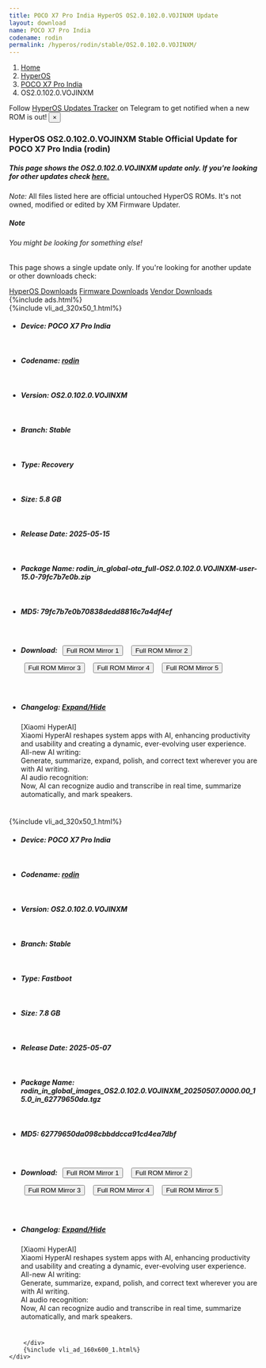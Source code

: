 ```yaml
---
title: POCO X7 Pro India HyperOS OS2.0.102.0.VOJINXM Update
layout: download
name: POCO X7 Pro India
codename: rodin
permalink: /hyperos/rodin/stable/OS2.0.102.0.VOJINXM/
---
```

<nav aria-label="breadcrumb">
    <ol class="breadcrumb">
        <li class="breadcrumb-item"><a href="/">Home</a></li>
        <li class="breadcrumb-item"><a href="/hyperos/">HyperOS</a></li>
        <li class="breadcrumb-item"><a href="/hyperos/rodin/">POCO X7 Pro India</a></li>
        <li class="breadcrumb-item active" aria-current="page">OS2.0.102.0.VOJINXM</li>
    </ol>
</nav>
<div class="alert alert-primary alert-dismissible fade show" role="alert">
    Follow <a href="https://t.me/MIUIUpdatesTracker" class="alert-link">HyperOS Updates Tracker</a> on Telegram to get
    notified when a new ROM is out!
    <button type="button" class="close" data-dismiss="alert" aria-label="Close">
        <span aria-hidden="true">&times;</span>
    </button>
</div>
<div class="col-12 mx-auto">
    <h3 class="title bg-light p-2 rounded">HyperOS OS2.0.102.0.VOJINXM Stable Official Update for POCO X7 Pro India (rodin)</h3>
    <h5>This page shows the OS2.0.102.0.VOJINXM update only. If you're looking for other updates check
        <a href="/hyperos/rodin/">here.</a></h5>
    <p><i>Note: </i>All files listed here are official untouched HyperOS ROMs.
        It's not owned, modified or edited by XM Firmware Updater.</p>
    <div class="card">
        <div class="card-body">
            <h5 class="card-title">Note</h5>
            <h6 class="card-subtitle mb-2 text-muted">You might be looking for something else!</h6>
            <p class="card-text">This page shows a single update only.
                If you're looking for another update or other downloads check:</p>
            <a href="/hyperos/" class="card-link">HyperOS Downloads</a>
            <a href="/firmware/" class="card-link">Firmware Downloads</a>
            <a href="/vendor/" class="card-link">Vendor Downloads</a>
        </div>
    </div>
    {%include ads.html%}
    <div class="row justify-content-center">
        <div class="col-10" id="downloads">
                    <div class="card card-body">
            {%include vli_ad_320x50_1.html%}
            <ul class="list-unstyled">
                <li style="padding-bottom: 10px;">
                    <h5><b>Device: </b>POCO X7 Pro India</h5>
                </li>
                <li style="padding-bottom: 10px;">
                    <h5><b>Codename: </b> <a href="/hyperos/rodin/" target="_blank">rodin</a> </h5>
                </li>
                <li style="padding-bottom: 10px;">
                    <h5><b>Version: </b>OS2.0.102.0.VOJINXM</h5>
                </li>
                <li style="padding-bottom: 10px;">
                    <h5><b>Branch: </b>Stable</h5>
                </li>
                <li style="padding-bottom: 10px;">
                    <h5><b>Type: </b>Recovery</h5>
                </li>
                <li style="padding-bottom: 10px;">
                    <h5><b>Size: </b>5.8 GB</h5>
                </li>
                <li style="padding-bottom: 10px;">
                    <h5><b>Release Date: </b>2025-05-15</h5>
                </li>
                <li style="padding-bottom: 10px;">
                    <h5><b>Package Name: </b><span id="filename" class="text-dark">rodin_in_global-ota_full-OS2.0.102.0.VOJINXM-user-15.0-79fc7b7e0b.zip</span></h5>
                </li>
                <li style="padding-bottom: 10px;">
                    <h5><b>MD5: </b><span id="md5" class="text-muted">79fc7b7e0b70838dedd8816c7a4df4ef</span></h5>
                </li>
                <li style="padding-bottom: 10px;">
                    <h5><b>Download: </b> <button type="button" id="download" class="btn btn-primary" style="margin: 7px;" onclick="window.open('https://cdnorg.d.miui.com/OS2.0.102.0.VOJINXM/rodin_in_global-ota_full-OS2.0.102.0.VOJINXM-user-15.0-79fc7b7e0b.zip', '_blank');"><i class="fa fa-download"></i> Full ROM Mirror 1</button> <button type="button" id="download" class="btn btn-primary" style="margin: 7px;" onclick="window.open('https://bkt-sgp-miui-ota-update-alisgp.oss-ap-southeast-1.aliyuncs.com/OS2.0.102.0.VOJINXM/rodin_in_global-ota_full-OS2.0.102.0.VOJINXM-user-15.0-79fc7b7e0b.zip', '_blank');"><i class="fa fa-download"></i> Full ROM Mirror 2</button> <button type="button" id="download" class="btn btn-primary" style="margin: 7px;" onclick="window.open('https://bn.d.miui.com/OS2.0.102.0.VOJINXM/rodin_in_global-ota_full-OS2.0.102.0.VOJINXM-user-15.0-79fc7b7e0b.zip', '_blank');"><i class="fa fa-download"></i> Full ROM Mirror 3</button> <button type="button" id="download" class="btn btn-primary" style="margin: 7px;" onclick="window.open('https://bigota.d.miui.com/OS2.0.102.0.VOJINXM/rodin_in_global-ota_full-OS2.0.102.0.VOJINXM-user-15.0-79fc7b7e0b.zip', '_blank');"><i class="fa fa-download"></i> Full ROM Mirror 4</button> <button type="button" id="download" class="btn btn-primary" style="margin: 7px;" onclick="window.open('https://hugeota.d.miui.com/OS2.0.102.0.VOJINXM/rodin_in_global-ota_full-OS2.0.102.0.VOJINXM-user-15.0-79fc7b7e0b.zip', '_blank');"><i class="fa fa-download"></i> Full ROM Mirror 5</button></h5>
                </li>
                <li style="padding-bottom: 10px;">
                    <h5><b>Changelog: </b><a href="#rodin_1_changelog" data-toggle="collapse" role="button"
                            aria-expanded="false" aria-controls="rodin_1_changelog"> <i class="fa fa-arrow-down"
                                aria-hidden="true"></i> Expand/Hide</a></h5>
                    <div class="collapse" id="rodin_1_changelog">
                        <p id="changelog_text">[Xiaomi HyperAI]<br>Xiaomi HyperAI reshapes system apps with AI, enhancing productivity and usability and creating a dynamic, ever-evolving user experience.<br>All-new AI writing:<br>Generate, summarize, expand, polish, and correct text wherever you are with AI writing.<br>AI audio recognition:<br>Now, AI can recognize audio and transcribe in real time, summarize automatically, and mark speakers.</p>
                    </div>
                </li>
            </ul>
        </div>
        <div class="card card-body">
            {%include vli_ad_320x50_1.html%}
            <ul class="list-unstyled">
                <li style="padding-bottom: 10px;">
                    <h5><b>Device: </b>POCO X7 Pro India</h5>
                </li>
                <li style="padding-bottom: 10px;">
                    <h5><b>Codename: </b> <a href="/hyperos/rodin/" target="_blank">rodin</a> </h5>
                </li>
                <li style="padding-bottom: 10px;">
                    <h5><b>Version: </b>OS2.0.102.0.VOJINXM</h5>
                </li>
                <li style="padding-bottom: 10px;">
                    <h5><b>Branch: </b>Stable</h5>
                </li>
                <li style="padding-bottom: 10px;">
                    <h5><b>Type: </b>Fastboot</h5>
                </li>
                <li style="padding-bottom: 10px;">
                    <h5><b>Size: </b>7.8 GB</h5>
                </li>
                <li style="padding-bottom: 10px;">
                    <h5><b>Release Date: </b>2025-05-07</h5>
                </li>
                <li style="padding-bottom: 10px;">
                    <h5><b>Package Name: </b><span id="filename" class="text-dark">rodin_in_global_images_OS2.0.102.0.VOJINXM_20250507.0000.00_15.0_in_62779650da.tgz</span></h5>
                </li>
                <li style="padding-bottom: 10px;">
                    <h5><b>MD5: </b><span id="md5" class="text-muted">62779650da098cbbddcca91cd4ea7dbf</span></h5>
                </li>
                <li style="padding-bottom: 10px;">
                    <h5><b>Download: </b> <button type="button" id="download" class="btn btn-primary" style="margin: 7px;" onclick="window.open('https://cdnorg.d.miui.com/OS2.0.102.0.VOJINXM/rodin_in_global_images_OS2.0.102.0.VOJINXM_20250507.0000.00_15.0_in_62779650da.tgz', '_blank');"><i class="fa fa-download"></i> Full ROM Mirror 1</button> <button type="button" id="download" class="btn btn-primary" style="margin: 7px;" onclick="window.open('https://bkt-sgp-miui-ota-update-alisgp.oss-ap-southeast-1.aliyuncs.com/OS2.0.102.0.VOJINXM/rodin_in_global_images_OS2.0.102.0.VOJINXM_20250507.0000.00_15.0_in_62779650da.tgz', '_blank');"><i class="fa fa-download"></i> Full ROM Mirror 2</button> <button type="button" id="download" class="btn btn-primary" style="margin: 7px;" onclick="window.open('https://bn.d.miui.com/OS2.0.102.0.VOJINXM/rodin_in_global_images_OS2.0.102.0.VOJINXM_20250507.0000.00_15.0_in_62779650da.tgz', '_blank');"><i class="fa fa-download"></i> Full ROM Mirror 3</button> <button type="button" id="download" class="btn btn-primary" style="margin: 7px;" onclick="window.open('https://bigota.d.miui.com/OS2.0.102.0.VOJINXM/rodin_in_global_images_OS2.0.102.0.VOJINXM_20250507.0000.00_15.0_in_62779650da.tgz', '_blank');"><i class="fa fa-download"></i> Full ROM Mirror 4</button> <button type="button" id="download" class="btn btn-primary" style="margin: 7px;" onclick="window.open('https://hugeota.d.miui.com/OS2.0.102.0.VOJINXM/rodin_in_global_images_OS2.0.102.0.VOJINXM_20250507.0000.00_15.0_in_62779650da.tgz', '_blank');"><i class="fa fa-download"></i> Full ROM Mirror 5</button></h5>
                </li>
                <li style="padding-bottom: 10px;">
                    <h5><b>Changelog: </b><a href="#rodin_2_changelog" data-toggle="collapse" role="button"
                            aria-expanded="false" aria-controls="rodin_2_changelog"> <i class="fa fa-arrow-down"
                                aria-hidden="true"></i> Expand/Hide</a></h5>
                    <div class="collapse" id="rodin_2_changelog">
                        <p id="changelog_text">[Xiaomi HyperAI]<br>Xiaomi HyperAI reshapes system apps with AI, enhancing productivity and usability and creating a dynamic, ever-evolving user experience.<br>All-new AI writing:<br>Generate, summarize, expand, polish, and correct text wherever you are with AI writing.<br>AI audio recognition:<br>Now, AI can recognize audio and transcribe in real time, summarize automatically, and mark speakers.</p>
                    </div>
                </li>
            </ul>
        </div>

        </div>
        {%include vli_ad_160x600_1.html%}
    </div>
</div>
